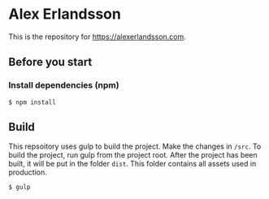 # Alex Erlandsson

This is the repository for https://alexerlandsson.com.

## Before you start

### Install dependencies (npm)

```shell
$ npm install
```

## Build

This repsoitory uses gulp to build the project. Make the changes in `/src`. To build the project, run gulp from the project root. After the project has been built, it will be put in the folder `dist`. This folder contains all assets used in production.

```shell
$ gulp
```
